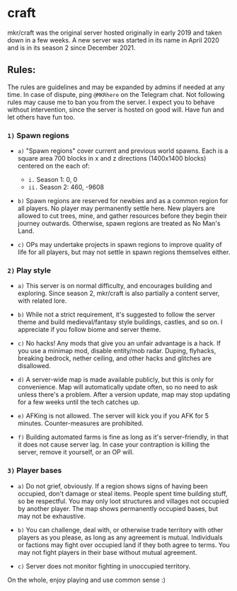 # craft

mkr/craft was the original server hosted originally in early 2019 and taken down in a few weeks. A new server was started in its name in April 2020 and is in its season 2 since December 2021.

## Rules:

The rules are guidelines and may be expanded by admins if needed at any time. In case of dispute, ping `@MKRhere` on the Telegram chat. Not following rules may cause me to ban you from the server. I expect you to behave without intervention, since the server is hosted on good will. Have fun and let others have fun too.

### `1)` Spawn regions

- `a)` "Spawn regions" cover current and previous world spawns. Each is a square area 700 blocks in x and z directions (1400x1400 blocks) centered on the each of:
	- `i.` Season 1: 0, 0
	- `ii.` Season 2: 460, -9608

- `b)` Spawn regions are reserved for newbies and as a common region for all players. No player may permanently settle here. New players are allowed to cut trees, mine, and gather resources before they begin their journey outwards. Otherwise, spawn regions are treated as No Man's Land.

- `c)` OPs may undertake projects in spawn regions to improve quality of life for all players, but may not settle in spawn regions themselves either.

### `2)` Play style

- `a)` This server is on normal difficulty, and encourages building and exploring. Since season 2, mkr/craft is also partially a content server, with related lore.

- `b)` While not a strict requirement, it's suggested to follow the server theme and build medieval/fantasy style buildings, castles, and so on. I appreciate if you follow biome and server theme.

- `c)` No hacks! Any mods that give you an unfair advantage is a hack. If you use a minimap mod, disable entity/mob radar. Duping, flyhacks, breaking bedrock, nether ceiling, and other hacks and glitches are disallowed.

- `d)` A server-wide map is made available publicly, but this is only for convenience. Map will automatically update often, so no need to ask unless there's a problem. After a version update, map may stop updating for a few weeks until the tech catches up.

- `e)` AFKing is not allowed. The server will kick you if you AFK for 5 minutes. Counter-measures are prohibited.

- `f)` Building automated farms is fine as long as it's server-friendly, in that it does not cause server lag. In case your contraption is killing the server, remove it yourself, or an OP will.

### `3)` Player bases

- `a)` Do not grief, obviously. If a region shows signs of having been occupied, don't damage or steal items. People spent time building stuff, so be respectful. You may only loot structures and villages not occupied by another player. The map shows permanently occupied bases, but may not be exhaustive.

- `b)` You can challenge, deal with, or otherwise trade territory with other players as you please, as long as any agreement is mutual. Individuals or factions may fight over occupied land if they both agree to terms. You may not fight players in their base without mutual agreement.

- `c)` Server does not monitor fighting in unoccupied territory.

On the whole, enjoy playing and use common sense :)
